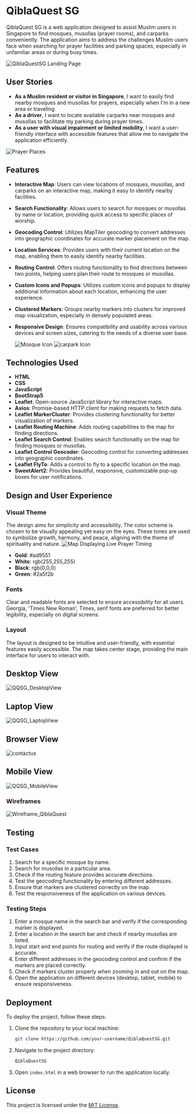 # QiblaQuest SG

QiblaQuest SG is a web application designed to assist Muslim users in Singapore to find mosques, musollas (prayer rooms), and carparks conveniently. The application aims to address the challenges Muslim users face when searching for prayer facilities and parking spaces, especially in unfamiliar areas or during busy times.

![QiblaQuestSG Landing Page](https://github.com/missycoder/QiblaQuestSG/assets/156276105/c42139c5-499d-4cf5-9d33-4d8617458977)

## User Stories

- **As a Muslim resident or visitor in Singapore**, I want to easily find nearby mosques and musollas for prayers, especially when I'm in a new area or traveling.
- **As a driver**, I want to locate available carparks near mosques and musollas to facilitate my parking during prayer times.
- **As a user with visual impairment or limited mobility**, I want a user-friendly interface with accessible features that allow me to navigate the application efficiently.

![Prayer Places](https://github.com/missycoder/QiblaQuestSG/assets/156276105/b125a230-b04c-4395-9ce5-ff9bc4130973)

## Features

- **Interactive Map**: Users can view locations of mosques, musollas, and carparks on an interactive map, making it easy to identify nearby facilities.
- **Search Functionality**: Allows users to search for mosques or musollas by name or location, providing quick access to specific places of worship.
- **Geocoding Control**: Utilizes MapTiler geocoding to convert addresses into geographic coordinates for accurate marker placement on the map.
- **Location Services**: Provides users with their current location on the map, enabling them to easily identify nearby facilities.
- **Routing Control**: Offers routing functionality to find directions between two points, helping users plan their route to mosques or musollas.
- **Custom Icons and Popups**: Utilizes custom icons and popups to display additional information about each location, enhancing the user experience.
- **Clustered Markers**: Groups nearby markers into clusters for improved map visualization, especially in densely populated areas.
- **Responsive Design**: Ensures compatibility and usability across various devices and screen sizes, catering to the needs of a diverse user base.

  ![Mosque Icon](https://github.com/missycoder/QiblaQuestSG/assets/156276105/93b642ef-1086-456a-bbe6-12020bb40037)
  ![carpark Icon](https://github.com/missycoder/QiblaQuestSG/assets/156276105/fa249bba-6e37-4701-85b0-fb466aa54505)

## Technologies Used

- **HTML**
- **CSS**
- **JavaScript**
- **BootStrap5**
- **Leaflet**: Open-source JavaScript library for interactive maps.
- **Axios**: Promise-based HTTP client for making requests to fetch data.
- **Leaflet MarkerCluster**: Provides clustering functionality for better visualization of markers.
- **Leaflet Routing Machine**: Adds routing capabilities to the map for finding directions.
- **Leaflet Search Control**: Enables search functionality on the map for finding mosques or musollas.
- **Leaflet Control Geocoder**: Geocoding control for converting addresses into geographic coordinates.
- **Leaflet FlyTo**: Adds a control to fly to a specific location on the map.
- **SweetAlert2**: Provides beautiful, responsive, customizable pop-up boxes for user notifications.

## Design and User Experience

### Visual Theme
The design aims for simplicity and accessibility. The color scheme is chosen to be visually appealing yet easy on the eyes. These tones are used to symbolize growth, harmony, and peace, aligning with the theme of spirituality and nature.
![Map Displaying Live Prayer Timing](https://github.com/missycoder/QiblaQuestSG/assets/156276105/c7b631dc-8bc5-43ef-9895-bba8cc208676)
- **Gold**: #ad9551
- **White**: rgb(255,255,255)
- **Black**: rgb(0,0,0)
- **Green**: #2a5f2b

### Fonts
Clear and readable fonts are selected to ensure accessibility for all users. Georgia, 'Times New Roman', Times, serif fonts are preferred for better legibility, especially on digital screens.

### Layout
The layout is designed to be intuitive and user-friendly, with essential features easily accessible. The map takes center stage, providing the main interface for users to interact with.

## Desktop View
![QQSG_DesktopView](https://github.com/missycoder/QiblaQuestSG/assets/156276105/c57918fc-7f2e-4e46-b98e-1cc5027acb49)

## Laptop View
![QQSG_LaptopView](https://github.com/missycoder/QiblaQuestSG/assets/156276105/a505b52a-d399-4443-a473-d8d098d45b72)

## Browser View
![contactus](https://github.com/missycoder/QiblaQuestSG/assets/156276105/9bce0937-a6b8-435c-911b-ea371fa61bb2)

## Mobile View
![QQSG_MobileView](https://github.com/missycoder/QiblaQuestSG/assets/156276105/277185fb-816a-4574-9fd2-9ceca35fa465)

### Wireframes
![Wireframe_QiblaQuest](https://github.com/missycoder/QiblaQuestSG/assets/156276105/ffeb1fe7-e39f-4559-9562-0dd071546822)

## Testing

### Test Cases
1. Search for a specific mosque by name.
2. Search for musollas in a particular area.
3. Check if the routing feature provides accurate directions.
4. Test the geocoding functionality by entering different addresses.
5. Ensure that markers are clustered correctly on the map.
6. Test the responsiveness of the application on various devices.

### Testing Steps
1. Enter a mosque name in the search bar and verify if the corresponding marker is displayed.
2. Enter a location in the search bar and check if nearby musollas are listed.
3. Input start and end points for routing and verify if the route displayed is accurate.
4. Enter different addresses in the geocoding control and confirm if the markers are placed correctly.
5. Check if markers cluster properly when zooming in and out on the map.
6. Open the application on different devices (desktop, tablet, mobile) to ensure responsiveness.

## Deployment

To deploy the project, follow these steps:

1. Clone the repository to your local machine:

   ```bash
   git clone https://github.com/your-username/QiblaQuestSG.git
   ```

2. Navigate to the project directory:

   ```bash
   QiblaQuestSG
   ```

3. Open `index.html` in a web browser to run the application locally.


## License

This project is licensed under the [MIT License](LICENSE).

